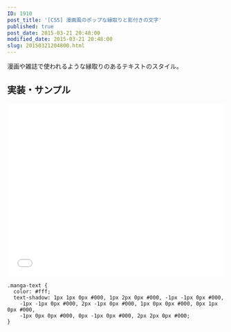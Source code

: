 ```yaml
---
ID: 1910
post_title: '[CSS] 漫画風のポップな縁取りと影付きの文字'
published: true
post_date: 2015-03-21 20:48:00
modified_date: 2015-03-21 20:48:00
slug: 20150321204800.html
---
```

漫画や雑誌で使われるような縁取りのあるテキストのスタイル。

<!--more-->

## 実装・サンプル

<iframe height='400' scrolling='no' title='manga-like pop edging and characters with shadows' src='//codepen.io/hiro0218/embed/BvrYPR/?height=400&theme-id=light&default-tab=result' frameborder='no' allowtransparency='true' allowfullscreen='true' style='width: 100%;'>See the Pen <a href='https://codepen.io/hiro0218/pen/BvrYPR/'>manga-like pop edging and characters with shadows</a> by hiro (<a href='https://codepen.io/hiro0218'>@hiro0218</a>) on <a href='https://codepen.io'>CodePen</a>.
</iframe>

```language-css
.manga-text {
  color: #fff;
  text-shadow: 1px 1px 0px #000, 1px 2px 0px #000, -1px -1px 0px #000,
    -1px -1px 0px #000, 2px -1px 0px #000, 1px 0px 0px #000, 0px 1px 0px #000,
    -1px 0px 0px #000, 0px -1px 0px #000, 2px 2px 0px #000;
}
```